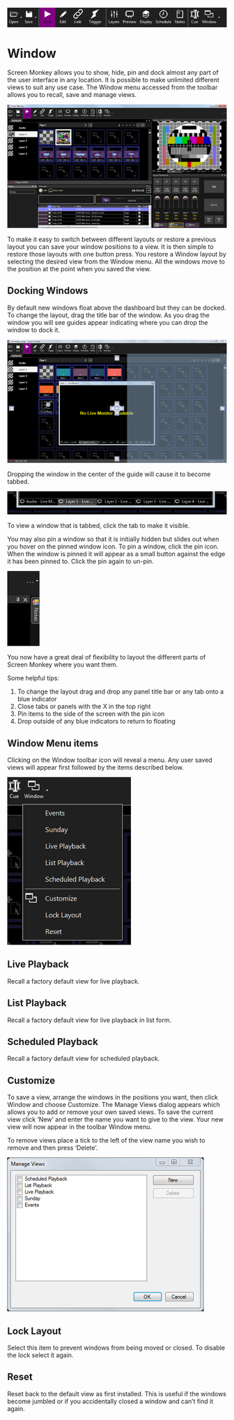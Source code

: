 ![](../../images/toolbar.png)
# Window

Screen Monkey allows you to show, hide, pin and dock almost any part of the user interface in any location. It is possible to make unlimited different views to suit any use case. The Window menu accessed from the toolbar allows you to recall, save and manage views.

![](../../images/window-layout-example.png)

To make it easy to switch between different layouts or restore a previous layout you can save your window positions to a view. It is then simple to restore those layouts with one button press. You restore a Window layout by selecting the desired view from the Window menu. All the windows move to the position at the point when you saved the view.

## Docking Windows
By default new windows float above the dashboard but they can be docked. To change the layout, drag the title bar of the window. As you drag the window you will see guides appear indicating where you can drop the window to dock it. 

![](../../images/window-docking.png)

Dropping the window in the center of the guide will cause it to become tabbed.

![](../../images/window-tabs.png)

To view a window that is tabbed, click the tab to make it visible. 

You may also pin a window so that it is initially hidden but slides out when you hover on the pinned window icon. To pin a window, click the pin icon. When the window is pinned it will appear as a small button against the edge it has been pinned to. Click the pin again to un-pin.

![](../../images/window-pinned.png)

You now have a great deal of flexibility to layout the different parts of Screen Monkey where you want them.

Some helpful tips: 

1. To change the layout drag and drop any panel title bar or any tab onto a blue indicator 
2. Close tabs or panels with the X in the top right 
3. Pin items to the side of the screen with the pin icon
4. Drop outside of any blue indicators to return to floating

## Window Menu items
Clicking on the Window toolbar icon will reveal a menu. Any user saved views will appear first followed by the items described below.

![](../../images/toolbar-window-menu.png)

## Live Playback
Recall a factory default view for live playback.

## List Playback
Recall a factory default view for live playback in list form.

## Scheduled Playback
Recall a factory default view for scheduled playback.

## Customize
To save a view, arrange the windows in the positions you want, then click Window and choose Customize. The Manage Views dialog appears which allows you to add or remove your own saved views. To save the current view click ‘New’ and enter the name you want to give to the view. Your new view will now appear in the toolbar Window menu.

To remove views place a tick to the left of the view name you wish to remove and then press ‘Delete’.

![](../../images/window-views.png)

## Lock Layout
Select this item to prevent windows from being moved or closed. To disable the lock select it again.

## Reset
Reset back to the default view as first installed. This is useful if the windows become jumbled or if you accidentally closed a window and can’t find it again.



